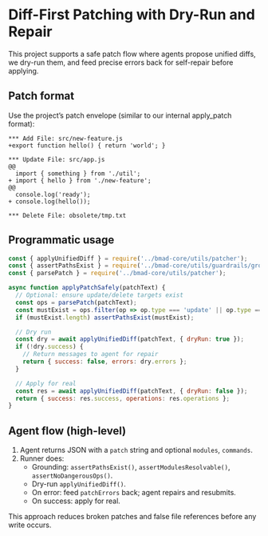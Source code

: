 # Diff-First Patching with Dry-Run and Repair

This project supports a safe patch flow where agents propose unified diffs, we dry-run them, and feed precise errors back for self-repair before applying.

## Patch format

Use the project’s patch envelope (similar to our internal apply_patch format):

```
*** Add File: src/new-feature.js
+export function hello() { return 'world'; }

*** Update File: src/app.js
@@
  import { something } from './util';
+ import { hello } from './new-feature';
@@
  console.log('ready');
+ console.log(hello());

*** Delete File: obsolete/tmp.txt
```

## Programmatic usage

```js
const { applyUnifiedDiff } = require('../bmad-core/utils/patcher');
const { assertPathsExist } = require('../bmad-core/utils/guardrails/grounding-checks');
const { parsePatch } = require('../bmad-core/utils/patcher');

async function applyPatchSafely(patchText) {
  // Optional: ensure update/delete targets exist
  const ops = parsePatch(patchText);
  const mustExist = ops.filter(op => op.type === 'update' || op.type === 'delete').map(op => op.file);
  if (mustExist.length) assertPathsExist(mustExist);

  // Dry run
  const dry = await applyUnifiedDiff(patchText, { dryRun: true });
  if (!dry.success) {
    // Return messages to agent for repair
    return { success: false, errors: dry.errors };
  }

  // Apply for real
  const res = await applyUnifiedDiff(patchText, { dryRun: false });
  return { success: res.success, operations: res.operations };
}
```

## Agent flow (high-level)

1. Agent returns JSON with a `patch` string and optional `modules`, `commands`.
2. Runner does:
   - Grounding: `assertPathsExist()`, `assertModulesResolvable()`, `assertNoDangerousOps()`.
   - Dry-run `applyUnifiedDiff()`.
   - On error: feed `patchErrors` back; agent repairs and resubmits.
   - On success: apply for real.

This approach reduces broken patches and false file references before any write occurs.

